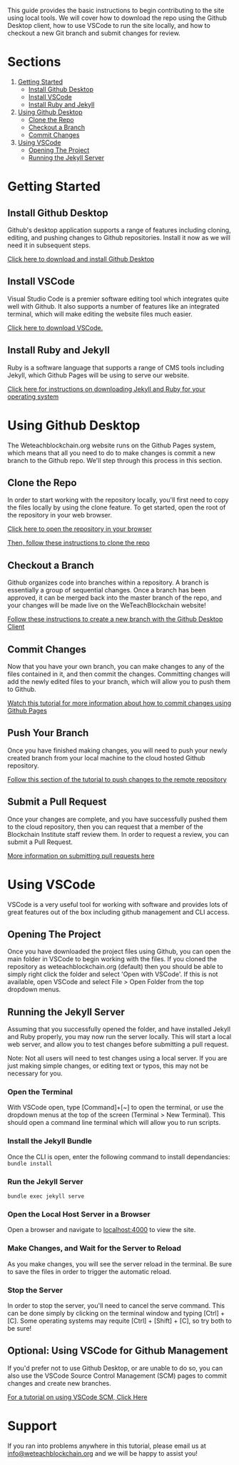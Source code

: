 <!-- CONTRIBUTORS_GUIDE.md -->

This guide provides the basic instructions to begin contributing to the site using local tools. We will cover how to download the repo using the Github Desktop client, how to use VSCode to run the site locally, and how to checkout a new Git branch and submit changes for review.

# Sections

1. [Getting Started](#getting-started)
   * [Install Github Desktop](#install-github-desktop)
   * [Install VSCode](#install-vscode)
   * [Install Ruby and Jekyll](#install-ruby-and-jekyll)
2. [Using Github Desktop](#using-github-desktop)
   * [Clone the Repo](#clone-the-repo)
   * [Checkout a Branch](#checkout-a-branch)
   * [Commit Changes](#commit-changes)
3. [Using VSCode](#using-vscode)
   * [Opening The Project](#opening-the-project)
   * [Running the Jekyll Server](#running-the-jekyll-server)

# Getting Started

## Install Github Desktop
Github's desktop application supports a range of features including cloning, editing, and pushing changes to Github repositories. Install it now as we will need it in subsequent steps.

[Click here to download and install Github Desktop](https://desktop.github.com/)

## Install VSCode
Visual Studio Code is a premier software editing tool which integrates quite well with Github. It also supports a number of features like an integrated terminal, which will make editing the website files much easier. 

[Click here to download VSCode. ](https://code.visualstudio.com/download) 

## Install Ruby and Jekyll 
Ruby is a software language that supports a range of CMS tools including Jekyll, which Github Pages will be using to serve our website. 

[Click here for instructions on downloading Jekyll and Ruby for your operating system](https://jekyllrb.com/docs/installation/)

# Using Github Desktop
The Weteachblockchain.org website runs on the Github Pages system, which means that all you need to do to make changes is commit a new branch to the Github repo. We'll step through this process in this section. 

## Clone the Repo
In order to start working with the repository locally, you'll first need to copy the files locally by using the clone feature. To get started, open the root of the repository in your web browser. 

[Click here to open the repository in your browser](https://github.com/blockchaininstitutechi/weteachblockchain.org)

[Then, follow these instructions to clone the repo](https://help.github.com/en/github/creating-cloning-and-archiving-repositories/cloning-a-repository)

## Checkout a Branch
Github organizes code into branches within a repository. A branch is essentially a group of sequential changes. Once a branch has been approved, it can be merged back into the master branch of the repo, and your changes will be made live on the WeTeachBlockchain website!

[Follow these instructions to create a new branch with the Github Desktop Client](https://help.github.com/en/desktop/contributing-to-projects/creating-a-branch-for-your-work)

## Commit Changes
Now that you have your own branch, you can make changes to any of the files contained in it, and then commit the changes. Committing changes will add the newly edited files to your branch, which will allow you to push them to Github.

[Watch this tutorial for more information about how to commit changes using Github Pages](https://help.github.com/en/desktop/contributing-to-projects/committing-and-reviewing-changes-to-your-project#2-selecting-changes-to-include-in-a-commit)

## Push Your Branch
Once you have finished making changes, you will need to push your newly created branch from your local machine to the cloud hosted Github repository. 

[Follow this section of the tutorial to push changes to the remote repository](https://help.github.com/en/desktop/contributing-to-projects/committing-and-reviewing-changes-to-your-project#3-write-a-commit-message-and-push-your-changes)

## Submit a Pull Request
Once your changes are complete, and you have successfully pushed them to the cloud repository, then you can request that a member of the Blockchain Institute staff review them. In order to request a review, you can submit a Pull Request.

[More information on submitting pull requests here](https://help.github.com/en/desktop/contributing-to-projects/creating-an-issue-or-pull-request#creating-a-new-pull-request)

# Using VSCode
VSCode is a very useful tool for working with software and provides lots of great features out of the box including github management and CLI access. 

## Opening The Project
Once you have downloaded the project files using Github, you can open the main folder in VSCode to begin working with the files. If you cloned the repository as weteachblockchain.org (default) then you should be able to simply right click the folder and select 'Open with VSCode'. If this is not available, open VSCode and select File > Open Folder from the top dropdown menus.
 
## Running the Jekyll Server
Assuming that you successfully opened the folder, and have installed Jekyll and Ruby properly, you may now run the server locally. This will start a local web server, and allow you to test changes before submitting a pull request.

Note: Not all users will need to test changes using a local server. If you are just making simple changes, or editing text or typos, this may not be necessary for you. 

### Open the Terminal
With VSCode open, type [Command]+[~] to open the terminal, or use the dropdown menus at the top of the screen (Terminal > New Terminal). This should open a command line terminal which will allow you to run scripts.

### Install the Jekyll Bundle
Once the CLI is open, enter the following command to install dependancies:
```bundle install```

### Run the Jekyll Server

```bundle exec jekyll serve```

### Open the Local Host Server in a Browser
Open a browser and navigate to [localhost:4000](http://localhost:4000) to view the site.

### Make Changes, and Wait for the Server to Reload
As you make changes, you will see the server reload in the terminal. Be sure to save the files in order to trigger the automatic reload.

### Stop the Server
In order to stop the server, you'll need to cancel the serve command. This can be done simply by clicking on the terminal window and typing [Ctrl] + [C]. Some operating systems may requite [Ctrl] + [Shift] + [C], so try both to be sure!

## Optional: Using VSCode for Github Management
If you'd prefer not to use Github Desktop, or are unable to do so, you can also use the VSCode Source Control Management (SCM) pages to commit changes and create new branches.

[For a tutorial on using VSCode SCM, Click Here](https://code.visualstudio.com/docs/editor/versioncontrol)

# Support
If you ran into problems anywhere in this tutorial, please email us at [info@weteachblockchain.org](emailto:info@weteachblockchain.org) and we will be happy to assist you!
